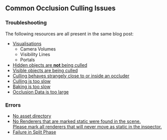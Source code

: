 ## Common Occlusion Culling Issues

### Troubleshooting
The following resources are all present in the same blog post:  
- [Visualisations](https://blog.unity.com/technology/occlusion-culling-in-unity-4-3-troubleshooting)  
  - Camera Volumes  
  - Visibility Lines  
  - Portals  
- [Hidden objects are **not** being culled](https://blog.unity.com/technology/occlusion-culling-in-unity-4-3-troubleshooting)  
- [Visible objects are being culled](https://blog.unity.com/technology/occlusion-culling-in-unity-4-3-troubleshooting)  
- [Culling behaves strangely close to or inside an occluder](https://blog.unity.com/technology/occlusion-culling-in-unity-4-3-troubleshooting)  
- [Culling is too slow](https://blog.unity.com/technology/occlusion-culling-in-unity-4-3-troubleshooting)  
- [Baking is too slow](https://blog.unity.com/technology/occlusion-culling-in-unity-4-3-troubleshooting) 
- [Occlusion Data is too large](https://blog.unity.com/technology/occlusion-culling-in-unity-4-3-troubleshooting)  

### Errors
- [No asset directory](No%20Asset%20Directory.md)  
- [No Renderers that are marked static were found in the scene.  
Please mark all renderers that will never move as static in the inspector.](Occlusion%20Setup.md)
- [Failure in Split Phase](Failure%20in%20Split%20Phase.md)